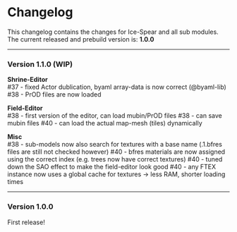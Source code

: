 # Changelog

This changelog contains the changes for Ice-Spear and all sub modules. <br/>
The current released and prebuild version is: **1.0.0**

<hr/>

### Version 1.1.0 (WIP)
**Shrine-Editor** <br/>
#37 - fixed Actor dublication, byaml array-data is now correct (@byaml-lib)<br/>
#38 - PrOD files are now loaded

**Field-Editor** <br/>
#38 - first version of the editor, can load mubin/PrOD files
#38 - can save mubin files
#40 - can load the actual map-mesh (tiles) dynamically

**Misc**<br/>
#38 - sub-models now also search for textures with a base name (.1.bfres files are still not checked however)
#40 - bfres materials are now assigned using the correct index (e.g. trees now have correct textures)
#40 - tuned down the SAO effect to make the field-editor look good
#40 - any FTEX instance now uses a global cache for textures -> less RAM, shorter loading times

<hr/>

### Version 1.0.0
First release!